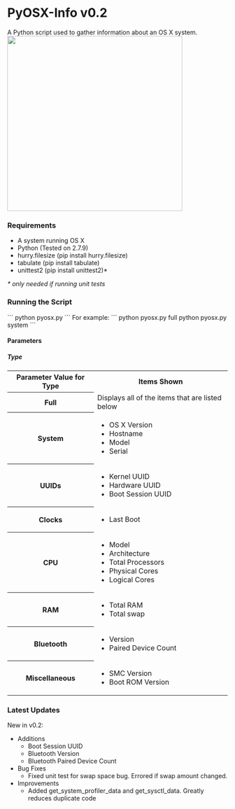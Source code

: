 # PyOSX-Info v0.2
A Python script used to gather information about an OS X system.
<br>
<img src='http://i.imgur.com/oaKybcA.png' width='400px'/>

<h3>Requirements</h3>
<ul>
<li>A system running OS X</li>
<li>Python (Tested on 2.7.9)</li>
<li>hurry.filesize (pip install hurry.filesize)</li>
<li>tabulate (pip install tabulate)</li>
<li>unittest2 (pip install unittest2)*</li>
</ul>
<i>* only needed if running unit tests</i>

<h3>Running the Script</h3>
```
python pyosx.py <type>
```
For example:
```
python pyosx.py full
python pyosx.py system
```

<h4>Parameters</h4>
<h5>Type</h5>
<table>
<tr>
<th>Parameter Value for Type</th>
<th>Items Shown</th>
</tr>
<tr>
<th>Full</th>
<td>Displays all of the items that are listed below</td>
</tr>
<tr>
<th>System</th>
<td>
<ul>
<li>OS X Version</li>
<li>Hostname</li>
<li>Model</li>
<li>Serial</li>
</ul>
</td>
</tr>
<tr>
<th>UUIDs</th>
<td>
<ul>
<li>Kernel UUID</li>
<li>Hardware UUID</li>
<li>Boot Session UUID</li>
</ul>
</td>
</tr>
<tr>
<th>Clocks</th>
<td>
<ul>
<li>Last Boot</li>
</ul>
</td>
</tr>
<tr>
<th>CPU</th>
<td>
<ul>
<li>Model</li>
<li>Architecture</li>
<li>Total Processors</li>
<li>Physical Cores</li>
<li>Logical Cores</li>
</ul>
</td>
</tr>
<tr>
<th>RAM</th>
<td>
<ul>
<li>Total RAM</li>
<li>Total swap</li>
</ul>
</td>
</tr>
<tr>
<th>Bluetooth</th>
<td>
<ul>
<li>Version</li>
<li>Paired Device Count</li>
</ul>
</td>
</tr>
<tr>
<th>Miscellaneous</th>
<td>
<ul>
<li>SMC Version</li>
<li>Boot ROM Version</li>
</ul>
</td>
</tr>
</table>

<h3>Latest Updates</h3>
New in v0.2:
<ul>
<li>Additions
<ul>
<li>Boot Session UUID</li>
<li>Bluetooth Version</li>
<li>Bluetooth Paired Device Count</li>
</ul>
</li>
<li>Bug Fixes
<ul>
<li>Fixed unit test for swap space bug.  Errored if swap amount changed.</li>
</ul>
</li>
<li>Improvements
<ul>
<li>Added get_system_profiler_data and get_sysctl_data.  Greatly reduces duplicate code</li>
</ul>
</li>
</ul>